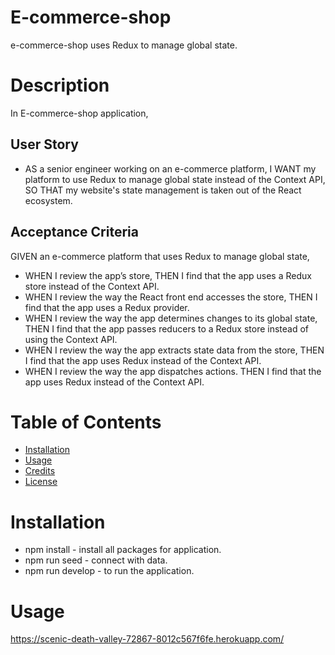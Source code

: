 # E-commerce-shop
e-commerce-shop uses Redux to manage global state.

# Description
 
In E-commerce-shop application,

## User Story

- AS a senior engineer working on an e-commerce platform,
  I WANT my platform to use Redux to manage global state instead of the Context API,
  SO THAT my website's state management is taken out of the React ecosystem.

## Acceptance Criteria

GIVEN an e-commerce platform that uses Redux to manage global state,
- WHEN I review the app’s store,
  THEN I find that the app uses a Redux store instead of the Context API.
- WHEN I review the way the React front end accesses the store,
  THEN I find that the app uses a Redux provider.
- WHEN I review the way the app determines changes to its global state,
  THEN I find that the app passes reducers to a Redux store instead of using the Context API.
- WHEN I review the way the app extracts state data from the store,
  THEN I find that the app uses Redux instead of the Context API.
- WHEN I review the way the app dispatches actions.
  THEN I find that the app uses Redux instead of the Context API.

# Table of Contents

- [Installation](#installation)
- [Usage](#usage)
- [Credits](#credits)
- [License](#license)

# Installation

- npm install - install all packages for application.
- npm run seed - connect with data.
- npm run develop - to run the application.

# Usage












https://scenic-death-valley-72867-8012c567f6fe.herokuapp.com/
